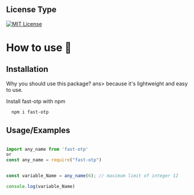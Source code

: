 ## License Type
[![MIT License](https://img.shields.io/badge/License-MIT-green.svg)](https://github.com/iamsouravganguli/Fast-OTP/blob/main/LICENSE)


# How to use 🤔

## Installation
Why you should use this package? 
ans> because it's lightweight and easy to use.

Install fast-otp with npm

```bash
  npm i fast-otp
```
## Usage/Examples

```javascript

import any_name from 'fast-otp'
or
const any_name = require("fast-otp")


const variable_Name = any_name(6); // maximum limit of integer 12 

console.log(variable_Name)
```



